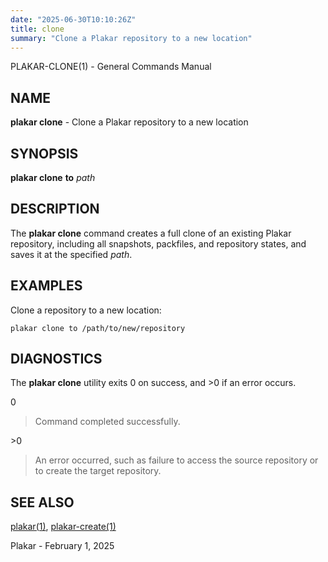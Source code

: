 ```yaml
---
date: "2025-06-30T10:10:26Z"
title: clone
summary: "Clone a Plakar repository to a new location"
---
```

PLAKAR-CLONE(1) - General Commands Manual

## NAME

**plakar clone** - Clone a Plakar repository to a new location

## SYNOPSIS

**plakar clone**
**to**
*path*

## DESCRIPTION

The
**plakar clone**
command creates a full clone of an existing Plakar repository,
including all snapshots, packfiles, and repository states, and saves
it at the specified
*path*.

## EXAMPLES

Clone a repository to a new location:

	plakar clone to /path/to/new/repository

## DIAGNOSTICS

The **plakar clone** utility exits&#160;0 on success, and&#160;&gt;0 if an error occurs.

0

> Command completed successfully.

&gt;0

> An error occurred, such as failure to access the source repository or
> to create the target repository.

## SEE ALSO

[plakar(1)](../plakar/),
[plakar-create(1)](../create/)

Plakar - February 1, 2025
